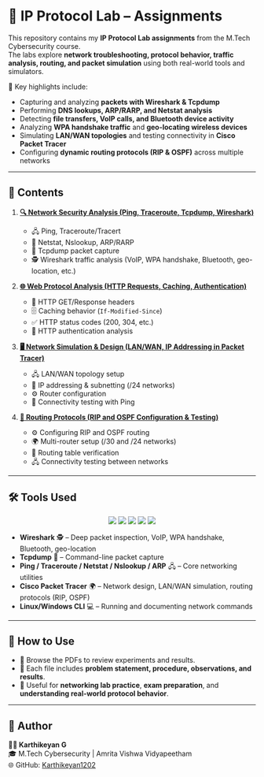 # 📘 IP Protocol Lab – Assignments  

This repository contains my **IP Protocol Lab assignments** from the M.Tech Cybersecurity course.  
The labs explore **network troubleshooting, protocol behavior, traffic analysis, routing, and packet simulation** using both real-world tools and simulators.  

🔎 Key highlights include:  
- Capturing and analyzing **packets with Wireshark & Tcpdump**  
- Performing **DNS lookups, ARP/RARP, and Netstat analysis**  
- Detecting **file transfers, VoIP calls, and Bluetooth device activity**  
- Analyzing **WPA handshake traffic** and **geo-locating wireless devices**  
- Simulating **LAN/WAN topologies** and testing connectivity in **Cisco Packet Tracer**  
- Configuring **dynamic routing protocols (RIP & OSPF)** across multiple networks  

---

## 📂 Contents  

1. **[🔍 Network Security Analysis (Ping, Traceroute, Tcpdump, Wireshark)](./NetworkSecurity_Analysis_Ping_Traceroute_Tcpdump_Wireshark.pdf)**  
   - 🖧 Ping, Traceroute/Tracert  
   - 📡 Netstat, Nslookup, ARP/RARP  
   - 📝 Tcpdump packet capture  
   - 🕵️ Wireshark traffic analysis (VoIP, WPA handshake, Bluetooth, geo-location, etc.)  

2. **[🌐 Web Protocol Analysis (HTTP Requests, Caching, Authentication)](./WebProtocol_Analysis_HTTP_Requests_Caching_Authentication.pdf)**  
   - 📑 HTTP GET/Response headers  
   - 🗄️ Caching behavior (`If-Modified-Since`)  
   - ✅ HTTP status codes (200, 304, etc.)  
   - 🔑 HTTP authentication analysis  

3. **[🖥️ Network Simulation & Design (LAN/WAN, IP Addressing in Packet Tracer)](./NetworkSimulation_Design_LAN_WAN_IPAddressing_PacketTracer.pdf)**  
   - 🖧 LAN/WAN topology setup  
   - 🧮 IP addressing & subnetting (/24 networks)  
   - ⚙️ Router configuration  
   - 📡 Connectivity testing with Ping  

4. **[🔀 Routing Protocols (RIP and OSPF Configuration & Testing)](./RoutingProtocols_RIP_OSPF_Configuration_Testing.pdf)**  
   - ⚙️ Configuring RIP and OSPF routing  
   - 🌍 Multi-router setup (/30 and /24 networks)  
   - 📑 Routing table verification  
   - 🖧 Connectivity testing between networks  

---

## 🛠️ Tools Used  

<p align="center">
  <img src="https://img.shields.io/badge/Wireshark-1679A7?style=for-the-badge&logo=wireshark&logoColor=white" />
  <img src="https://img.shields.io/badge/Tcpdump-444444?style=for-the-badge&logo=linux&logoColor=yellow" />
  <img src="https://img.shields.io/badge/Cisco%20Packet%20Tracer-1BA0D7?style=for-the-badge&logo=cisco&logoColor=white" />
  <img src="https://img.shields.io/badge/Linux%20CLI-FCC624?style=for-the-badge&logo=linux&logoColor=black" />
  <img src="https://img.shields.io/badge/Windows%20CLI-0078D6?style=for-the-badge&logo=windows&logoColor=white" />
</p>  

- **Wireshark** 🕵️ – Deep packet inspection, VoIP, WPA handshake, Bluetooth, geo-location  
- **Tcpdump** 📝 – Command-line packet capture  
- **Ping / Traceroute / Netstat / Nslookup / ARP** 🖧 – Core networking utilities  
- **Cisco Packet Tracer** 🌍 – Network design, LAN/WAN simulation, routing protocols (RIP, OSPF)  
- **Linux/Windows CLI** 💻 – Running and documenting network commands  

---

## 🚀 How to Use  

- 📂 Browse the PDFs to review experiments and results.  
- 🧪 Each file includes **problem statement, procedure, observations, and results**.  
- 📘 Useful for **networking lab practice**, **exam preparation**, and **understanding real-world protocol behavior**.  

---

## 📌 Author  

**👨‍💻 Karthikeyan G**  
🎓 M.Tech Cybersecurity | Amrita Vishwa Vidyapeetham  
🌐 GitHub: [Karthikeyan1202](https://github.com/Karthikeyan1202)  

